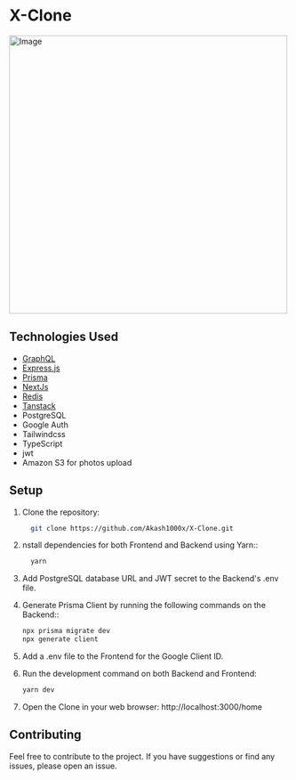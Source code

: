 # X-Clone
<img src="https://github.com/Akash1000x/X-Clone/assets/113286019/5e8e5c55-93e6-461c-b913-7c978939a385" alt="Image"  height="500">


## Technologies Used

- [GraphQL](https://graphql.org/)
- [Express.js](https://expressjs.com/)
- [Prisma](https://www.prisma.io/)
- [NextJs](https://nextjs.org/)
- [Redis](https://redis.io/)
- [Tanstack](https://tanstack.com/)
- PostgreSQL
- Google Auth
- Tailwindcss
- TypeScript
- jwt
- Amazon S3 for photos upload

## Setup

1. Clone the repository:

   ```bash
     git clone https://github.com/Akash1000x/X-Clone.git

2. nstall dependencies for both Frontend and Backend using Yarn::
    ```bash
      yarn
     ```
3. Add PostgreSQL database URL and JWT secret to the Backend's .env file.
  
5. Generate Prisma Client by running the following commands on the Backend::
    ```bash
    npx prisma migrate dev
    npx generate client
    ```
6. Add a .env file to the Frontend for the Google Client ID.

7. Run the development command on both Backend and Frontend:
    ```bash
    yarn dev
    ```
8. Open the Clone in your web browser:
     http://localhost:3000/home

## Contributing
  Feel free to contribute to the project. If you have suggestions or find any issues, please open an issue.
